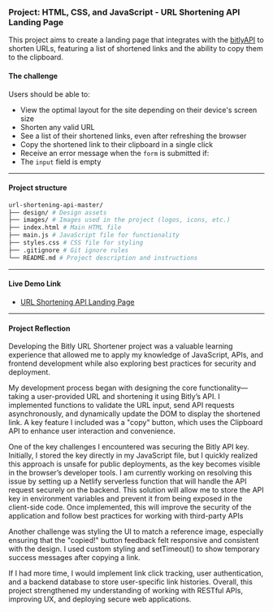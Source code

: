 ### Project: HTML, CSS, and JavaScript - URL Shortening API Landing Page

This project aims to create a landing page that integrates with the [bitlyAPI](https://dev.bitly.com/) to shorten URLs, featuring a list of shortened links and the ability to copy them to the clipboard.

#### The challenge

Users should be able to:

- View the optimal layout for the site depending on their device's screen size
- Shorten any valid URL
- See a list of their shortened links, even after refreshing the browser
- Copy the shortened link to their clipboard in a single click
- Receive an error message when the `form` is submitted if:
- The `input` field is empty

---

#### Project structure

```bash
url-shortening-api-master/
├── design/ # Design assets
├── images/ # Images used in the project (logos, icons, etc.)
├── index.html # Main HTML file
├── main.js # JavaScript file for functionality
├── styles.css # CSS file for styling
├── .gitignore # Git ignore rules
└── README.md # Project description and instructions
```

---

#### Live Demo Link

- [URL Shortening API Landing Page](https://url-shortening-api-landing-page-ra.netlify.app/)

---

#### Project Reflection

Developing the Bitly URL Shortener project was a valuable learning experience that allowed me to apply my knowledge of JavaScript, APIs, and frontend development while also exploring best practices for security and deployment.

My development process began with designing the core functionality—taking a user-provided URL and shortening it using Bitly’s API. I implemented functions to validate the URL input, send API requests asynchronously, and dynamically update the DOM to display the shortened link. A key feature I included was a "copy" button, which uses the Clipboard API to enhance user interaction and convenience.

One of the key challenges I encountered was securing the Bitly API key. Initially, I stored the key directly in my JavaScript file, but I quickly realized this approach is unsafe for public deployments, as the key becomes visible in the browser’s developer tools. I am currently working on resolving this issue by setting up a Netlify serverless function that will handle the API request securely on the backend. This solution will allow me to store the API key in environment variables and prevent it from being exposed in the client-side code. Once implemented, this will improve the security of the application and follow best practices for working with third-party APIs

Another challenge was styling the UI to match a reference image, especially ensuring that the "copied!" button feedback felt responsive and consistent with the design. I used custom styling and setTimeout() to show temporary success messages after copying a link.

If I had more time, I would implement link click tracking, user authentication, and a backend database to store user-specific link histories. Overall, this project strengthened my understanding of working with RESTful APIs, improving UX, and deploying secure web applications.
